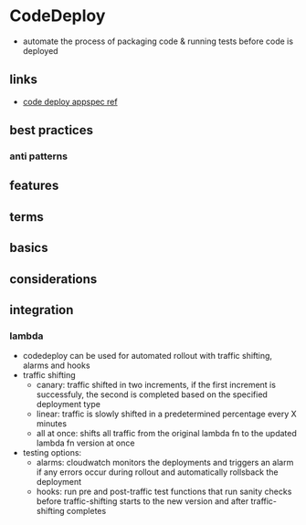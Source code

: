 # CodeDeploy

- automate the process of packaging code & running tests before code is deployed

## links

- [code deploy appspec ref](https://docs.aws.amazon.com/codedeploy/latest/userguide/reference-appspec-file.html#appspec-reference-server)

## best practices

### anti patterns

## features

## terms

## basics

## considerations

## integration

### lambda

- codedeploy can be used for automated rollout with traffic shifting, alarms and hooks
- traffic shifting
  - canary: traffic shifted in two increments, if the first increment is successfuly, the second is completed based on the specified deployment type
  - linear: traffic is slowly shifted in a predetermined percentage every X minutes
  - all at once: shifts all traffic from the original lambda fn to the updated lambda fn version at once
- testing options:
  - alarms: cloudwatch monitors the deployments and triggers an alarm if any errors occur during rollout and automatically rollsback the deployment
  - hooks: run pre and post-traffic test functions that run sanity checks before traffic-shifting starts to the new version and after traffic-shifting completes
